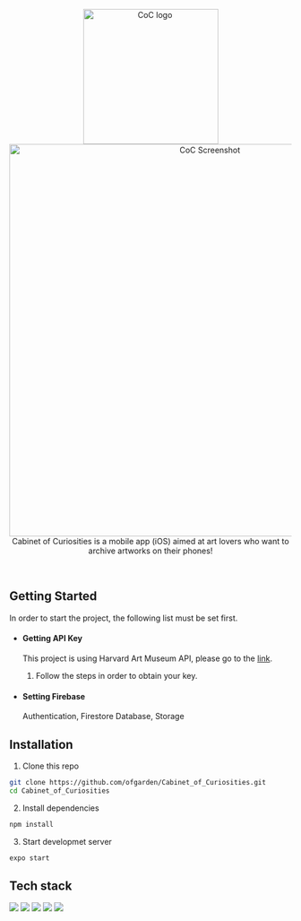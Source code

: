 <p align="center">
<img width="241" alt="CoC logo" src="https://user-images.githubusercontent.com/102771075/207304489-85fb45a9-214c-456d-b09b-74b6cb0f2807.png">
<br>
<img width="700" alt="CoC Screenshot" src="https://user-images.githubusercontent.com/102771075/193109490-59a3357d-6de9-4dab-b275-298b6b08e97c.png">
<br>
Cabinet of Curiosities is a mobile app (iOS) aimed at art lovers who want to archive artworks on their phones!
</p>

<br>

## Getting Started
In order to start the project, the following list must be set first.

* #### Getting API Key
   This project is using Harvard Art Museum API, please go to the [link](https://harvardartmuseums.org/collections/api).
   1) Follow the steps in order to obtain your key.

* #### Setting Firebase
   Authentication, Firestore Database, Storage   


## Installation

1. Clone this repo
```bash
git clone https://github.com/ofgarden/Cabinet_of_Curiosities.git 
cd Cabinet_of_Curiosities
``` 

2. Install dependencies
```bash
npm install
``` 

3. Start developmet server
```bash
expo start
``` 



## Tech stack
<img src="https://img.shields.io/badge/Expo-000020?style=flat-square&logo=Expo&logoColor=white"/> <img src="https://img.shields.io/badge/React Native-61DAFB?style=flat-square&logo=React&logoColor=black"/> <img src="https://img.shields.io/badge/Firebase Authentication-FFCA28?style=flat-square&logo=Firebase&logoColor=black"/> <img src="https://img.shields.io/badge/Storage-FFCA28?style=flat-square&logo=Firebase&logoColor=black"/> <img src="https://img.shields.io/badge/Cloud Firestore-FFCA28?style=flat-square&logo=Firebase&logoColor=black"/>
